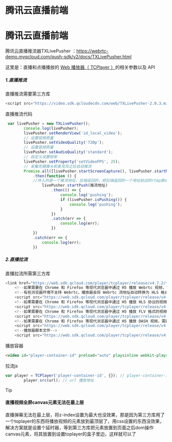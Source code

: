 # 腾讯云直播前端




# 腾讯云直播前端

腾讯云直播推流器TXLivePusher ：https://webrtc-demo.myqcloud.com/push-sdk/v2/docs/TXLivePusher.html

这里是：直播和点播播放的 [Web 播放器（ TCPlayer ）](https://cloud.tencent.com/document/product/881/30818)的相关参数以及 API

##### 1.直播推流

直播推流需要第三方库

```js
<script src="https://video.sdk.qcloudecdn.com/web/TXLivePusher-2.0.3.min.js" charset="utf-8"></script>
```

直播推流代码

```js
 var livePusher = new TXLivePusher();
        console.log(livePusher);
        livePusher.setRenderView('id_local_video');
        // 设置视频质量
        livePusher.setVideoQuality('720p');
        // 设置音频质量
        livePusher.setAudioQuality('standard');
        // 自定义设置帧率
        livePusher.setProperty('setVideoFPS', 25);
        // 采集完摄像头和麦克风之后自动推流
        Promise.all([livePusher.startScreenCapture(), livePusher.startMicrophone()])
            .then(function () {
            //传入的是一个推流地址，后端返回的，把后端返回的一个地址前边的rtmp换成webrtc就可以了
                livePusher.startPush(推流地址)
                    .then(() => {
                        console.log('pushing');
                        if (livePusher.isPushing()) {
                            console.log('pushing');
                        }
                    })
                    .catch(err => {
                        console.log(err);
                    })
            })
            .catch(err => {
                console.log(err);
            })

```

##### 2.直播拉流

直播拉流所需第三方库

```js
<link href="https://web.sdk.qcloud.com/player/tcplayer/release/v4.7.2/tcplayer.min.css" rel="stylesheet" />
    <!--如果需要在 Chrome 和 Firefox 等现代浏览器中通过 H5 播放 Webrtc 视频，需要在 tcplayer.vx.x.x.min.js 之前引入 TXLivePlayer-x.x.x.min.js。-->
    <!--有些浏览器环境不支持 Webrtc，播放器会将 Webrtc 流地址自动转换为 HLS 格式地址，因此快直播场景同样需要引入hls.min.x.xx.xm.js。-->
    <script src="https://web.sdk.qcloud.com/player/tcplayer/release/v4.7.2/libs/TXLivePlayer-1.2.3.min.js"></script>
    <!--如果需要在 Chrome 和 Firefox 等现代浏览器中通过 H5 播放 HLS 协议的视频，需要在 tcplayer.vx.x.x.min.js 之前引入 hls.min.x.xx.xm.js。-->
    <script src="https://web.sdk.qcloud.com/player/tcplayer/release/v4.7.2/libs/hls.min.1.1.6.js"></script>
    <!--如果需要在 Chrome 和 Firefox 等现代浏览器中通过 H5 播放 FLV 格式的视频，需要在 tcplayer.vx.x.x.min.js 之前引入 flv.min.x.x.x.js。-->
    <script src="https://web.sdk.qcloud.com/player/tcplayer/release/v4.7.2/libs/flv.min.1.6.3.js"></script>
    <!--如果需要在 Chrome 和 Firefox 等现代浏览器中通过 H5 播放 DASH 视频，需要在 tcplayer.vx.x.x.min.js 之前引入 dash.min.x.x.x.js。-->
    <script src="https://web.sdk.qcloud.com/player/tcplayer/release/v4.7.2/libs/dash.all.min.4.5.2.js"></script>
    <!--播放器脚本文件-->
    <script src="https://web.sdk.qcloud.com/player/tcplayer/release/v4.7.2/tcplayer.v4.7.2.min.js"></script>

```

播放容器

```html
<video id="player-container-id" preload="auto" playsinline webkit-playsinline></video>
```

拉流js

```js
var player = TCPlayer('player-container-id', {}); // player-container-id 为播放器容器 ID，必须与 html 中一致
        player.src(url); // url 播放地址
```

> [!TIP]
>
> #### 直播视频全屏canvas元素无法在最上层
>
> 直播弹幕无法在最上层，将z-index设置为最大也没效果，那是因为第三方库用了一个toplayer的东西将播放视频的元素放到最顶层了，用css设置的东西没效果，解决方案就是设置个延时器，等到第三方库把元素放置到页面之后dom操作canvas元素，将其放置到设置toplayer的盒子里边，这样就可以了
>


